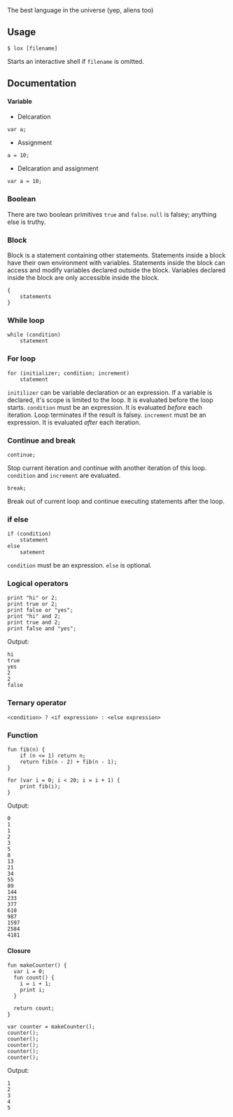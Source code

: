 The best language in the universe (yep, aliens too)

## Usage
```
$ lox [filename]
```
Starts an interactive shell if `filename` is omitted.

## Documentation
#### Variable
- Delcaration
```
var a;
```
- Assignment
```
a = 10;
```
- Delcaration and assignment
```
var a = 10;
```
### Boolean
There are two boolean primitives `true` and `false`. `null` is falsey; anything else is truthy.
### Block
Block is a statement containing other statements. Statements inside a block have their own environment with variables. Statements inside the block can access and modify variables declared outside the block. Variables declared inside the block are only accessible inside the block.
```
{
    statements
}
```
### While loop
```
while (condition)
    statement
```

### For loop
```
for (initializer; condition; increment)
    statement
```
`initilizer` can be variable declaration or an expression. If a variable is declared, it's scope is limited to the loop. It is evaluated before the loop starts. `condition` must be an expression. It is evaluated *before* each iteration. Loop terminates if the result is falsey. `increment` must be an expression. It is evaluated *after* each iteration.
### Continue and break
```
continue;
```
Stop current iteration and continue with another iteration of this loop. `condition` and `increment` are evaluated.
```
break;
```
Break out of current loop and continue executing statements after the loop.
### if else
```
if (condition)
    statement
else
    satement
```
`condition` must be an expression. `else` is optional.
### Logical operators
```
print "hi" or 2;
print true or 2;
print false or "yes";
print "hi" and 2;
print true and 2;
print false and "yes";
```
Output:
```
hi
true
yes
2
2
false
```
### Ternary operator
```
<condition> ? <if expression> : <else expression>
```

### Function
```
fun fib(n) {
	if (n <= 1) return n;
	return fib(n - 2) + fib(n - 1);
}

for (var i = 0; i < 20; i = i + 1) {
	print fib(i);
}
```
Output:
```
0
1
1
2
3
5
8
13
21
34
55
89
144
233
377
610
987
1597
2584
4181
```
#### Closure
```
fun makeCounter() {
  var i = 0;
  fun count() {
    i = i + 1;
    print i;
  }

  return count;
}

var counter = makeCounter();
counter();
counter();
counter();
counter();
counter();
```
Output:
```
1
2
3
4
5
```
